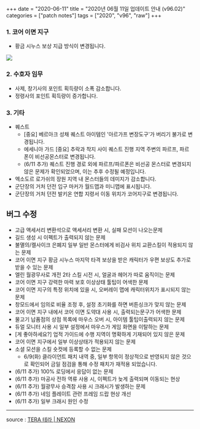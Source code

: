 +++
date = "2020-06-11"
title = "2020년 06월 11일 업데이트 안내 (v96.02)"
categories = ["patch notes"]
tags = ["2020", "v96", "raw"]
+++

### 1. 코어 이면 지구
- 황금 시누스 보상 지급 방식이 변경됩니다.

![](/images/patch/v96-02_1.png)
 
### 2. 수호자 임무
- 사제, 창기사의 포인트 획득량이 소폭 감소합니다.
- 정령사의 포인트 획득량이 증가합니다.
 
### 3. 기타
- 퀘스트
  - [중요] 베르아크 성채 퀘스트 아이템인 '아르가프 변장도구'가 버리기 불가로 변경됩니다.
  - 에세니아 가드 [중요] 추락과 착지 사이 퀘스트 진행 지역 주변의 파르프, 파르폰이 비선공몬스터로 변경됩니다.
  - (6/11 추가) 퀘스트 진행 경로 외에 파르프/파르폰은 비선공 몬스터로 변경되지 않은 문제가 확인되었으며, 이는 추후 수정될 예정입니다.
- 엑소도르 로가쉬의 장원 지역 내 몬스터들의 데미지가 감소합니다.
- 군단장의 거처 던전 입구 마커가 월드맵과 미니맵에 표시됩니다.
- 군단장의 거처 던전 발키온 연합 지령서 이동 위치가 코어지구로 변경됩니다.
 
## 버그 수정

- 고급 액세서리 변환석으로 액세서리 변환 시, 실패 모션이 나오는문제
- 길드 생성 시 이펙트가 출력되지 않는 문제
- 불멸의/켈사이크 은폐지 일부 일반 몬스터에게 비검사 위치 교환스킬이 적용되지 않는 문제
- 코어 이면 지구 황금 시누스 마지막 타격 보상을 받은 캐릭터가 우편 보상도 추가로 받을 수 있는 문제
- 엘린 월광무사로 개전 2타 스킬 시전 시, 얼굴과 헤어가 따로 움직이는 문제
- 코어 이면 지구 강력한 마력 보호 이상상태 툴팁이 어색한 문제
- 코어 이면 지구의 특정 위치에 있을 시, 오버레이 맵에 캐릭터위치가 표시되지 않는 문제
- 창모드에서 임의로 비율 조정 후, 설정 초기화를 하면 버튼싱크가 맞지 않는 문제
- 코어 이면 지구 내에서 코어 이면 도약대 사용 시, 출력되는문구가 어색한 문제
- 물고기 납품점의 상점 목록에 마우스 오버 시, 아이템 툴팁이출력되지 않는 문제
- 듀얼 모니터 사용 시 일부 설정에서 마우스가 게임 화면을 이탈하는 문제
- [게 좋아하세요?] 업적 가이드에 수행 지역이 명확하게 기재되어 있지 않은 문제
- 코어 이면 지구에서 일부 이상상태가 적용되지 않는 문제
- 소셜 모션을 스킬 숏컷에 등록할 수 없는 문제
  - 6/9(화) 클라이언트 패치 내역 중, 일부 항목이 정상적으로 반영되지 않은 것으로 확인되어 금일 점검을 통해 수정 패치가 재적용 되었습니다.
- (6/11 추가) 100% 로딩에서 응답이 없는 문제
- (6/11 추가) 마공사 전하 역류 사용 시, 이펙트가 늦게 출력되며 이동되는 현상
- (6/11 추가) 월광무사 승격참 사용 시 크래시가 발생하는 문제
- (6/11 추가) 네임 플레이트 관련 프레임 드랍 현상 개선
- (6/11 추가) 일부 크래시 원인 수정

----

source : [TERA 테라 | NEXON](http://tera.nexon.com/news/update/view.aspx?n4articlesn=441)
